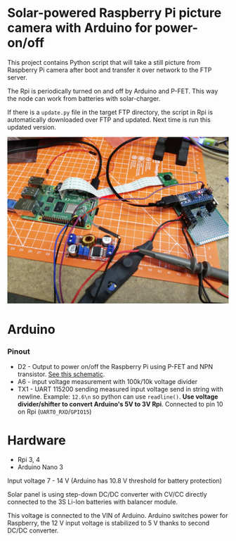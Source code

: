 # Solar-powered Raspberry Pi picture camera with Arduino for power-on/off

This project contains Python script that will take a still picture from Raspberry Pi camera after boot and transfer it over network to the FTP server.

The Rpi is periodically turned on and off by Arduino and P-FET. This way the node can work from batteries with solar-charger.

If there is a `update.py` file in the target FTP directory, the script in Rpi is automatically downloaded over FTP and updated. Next time is run this updated version.

![Prototype](img/prototype.jpg)

# Arduino

### Pinout
- D2 - Output to power on/off the Raspberry Pi using P-FET and NPN transistor. [See this schematic](http://electronics-diy.com/electronic_schematic.php?id=1012).
- A6 - input voltage measurement with 100k/10k voltage divider
- TX1 - UART 115200 sending measured input voltage send in string with newline. Example: `12.6\n` so python can use `readline()`. **Use voltage divider/shifter to convert Arduino's 5V to 3V Rpi**. Connected to pin 10 on Rpi (`UART0_RXD`/`GPIO15`)

# Hardware

- Rpi 3, 4
- Arduino Nano 3

Input voltage 7 - 14 V (Arduino has 10.8 V threshold for battery protection)

Solar panel is using step-down DC/DC converter with CV/CC directly connected to the 3S Li-Ion batteries with balancer module.

This voltage is connected to the VIN of Arduino. Arduino switches power for Raspberry, the 12 V input voltage is stabilized to 5 V thanks to second DC/DC converter.